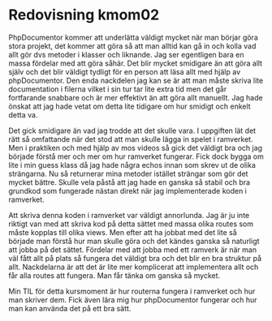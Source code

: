 ---
---
Redovisning kmom02
=========================

PhpDocumentor kommer att underlätta väldigt mycket när man börjar göra stora projekt, det kommer att göra så att man alltid kan gå in och kolla vad allt gör dvs metoder i klasser och liknande. Jag ser egentligen bara en massa fördelar med att göra såhär. Det blir mycket smidigare än att göra allt själv och det blir väldigt tydligt för en person att läsa allt med hjälp av phpDocumentor. Den enda nackdelen jag kan se är att man måste skriva lite documentation i filerna vilket i sin tur tar lite extra tid men det går fortfarande snabbare och är mer effektivt än att göra allt manuellt. Jag hade önskat att jag hade vetat om detta lite tidigare om hur smidigt och enkelt detta va.



Det gick smidigare än vad jag trodde att det skulle vara. I uppgiften lät det rätt så omfattande när det stod att man skulle lägga in spelet i ramverket. Men i praktiken och med hjälp av mos videos så gick det väldigt bra och jag började förstå mer och mer om hur ramverket fungerar. Fick dock bygga om lite i min guess klass då jag hade några echos innan som skrev ut de olika strängarna. Nu så returnerar mina metoder istället strängar som gör det mycket bättre. Skulle vela påstå att jag hade en ganska så stabil och bra grundkod som fungerade nästan direkt när jag implementerade koden i ramverket.



Att skriva denna koden i ramverket var väldigt annorlunda. Jag är ju inte riktigt van med att skriva kod på detta sättet med massa olika routes som måste kopplas till olika views. Men efter att ha jobbat med det lite så började man förstå hur man skulle göra och det kändes ganska så naturligt att jobba på det sättet. Fördelar med att jobba med ett ramverk är när man väl fått allt på plats så fungera det väldigt bra och det blir en bra struktur på allt. Nackdelarna är att det är lite mer komplicerat att implementera allt och får alla routes att fungera. Man får tänka om ganska så mycket.



Min TIL för detta kursmoment är hur routerna fungera i ramverket och hur man skriver dem. Fick även lära mig hur phpDocumentor fungerar och hur man kan använda det på ett bra sätt.
